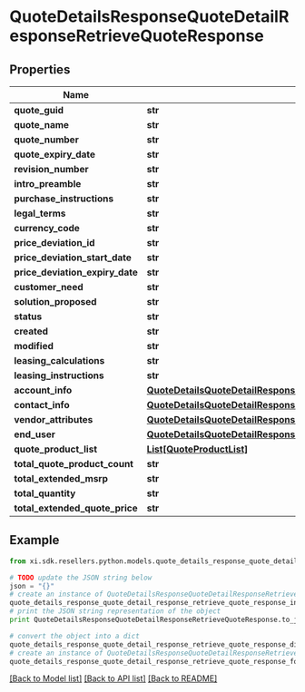 # QuoteDetailsResponseQuoteDetailResponseRetrieveQuoteResponse


## Properties

Name | Type | Description | Notes
------------ | ------------- | ------------- | -------------
**quote_guid** | **str** |  | [optional] 
**quote_name** | **str** |  | [optional] 
**quote_number** | **str** |  | [optional] 
**quote_expiry_date** | **str** |  | [optional] 
**revision_number** | **str** |  | [optional] 
**intro_preamble** | **str** |  | [optional] 
**purchase_instructions** | **str** |  | [optional] 
**legal_terms** | **str** |  | [optional] 
**currency_code** | **str** |  | [optional] 
**price_deviation_id** | **str** |  | [optional] 
**price_deviation_start_date** | **str** |  | [optional] 
**price_deviation_expiry_date** | **str** |  | [optional] 
**customer_need** | **str** |  | [optional] 
**solution_proposed** | **str** |  | [optional] 
**status** | **str** |  | [optional] 
**created** | **str** |  | [optional] 
**modified** | **str** |  | [optional] 
**leasing_calculations** | **str** |  | [optional] 
**leasing_instructions** | **str** |  | [optional] 
**account_info** | [**QuoteDetailsQuoteDetailResponseRetrieveQuoteResponseAccountInfo**](QuoteDetailsQuoteDetailResponseRetrieveQuoteResponseAccountInfo.md) |  | [optional] 
**contact_info** | [**QuoteDetailsQuoteDetailResponseRetrieveQuoteResponseContactInfo**](QuoteDetailsQuoteDetailResponseRetrieveQuoteResponseContactInfo.md) |  | [optional] 
**vendor_attributes** | [**QuoteDetailsQuoteDetailResponseRetrieveQuoteResponseVendorAttributes**](QuoteDetailsQuoteDetailResponseRetrieveQuoteResponseVendorAttributes.md) |  | [optional] 
**end_user** | [**QuoteDetailsQuoteDetailResponseRetrieveQuoteResponseEndUser**](QuoteDetailsQuoteDetailResponseRetrieveQuoteResponseEndUser.md) |  | [optional] 
**quote_product_list** | [**List[QuoteProductList]**](QuoteProductList.md) |  | [optional] 
**total_quote_product_count** | **str** |  | [optional] 
**total_extended_msrp** | **str** |  | [optional] 
**total_quantity** | **str** |  | [optional] 
**total_extended_quote_price** | **str** |  | [optional] 

## Example

```python
from xi.sdk.resellers.python.models.quote_details_response_quote_detail_response_retrieve_quote_response import QuoteDetailsResponseQuoteDetailResponseRetrieveQuoteResponse

# TODO update the JSON string below
json = "{}"
# create an instance of QuoteDetailsResponseQuoteDetailResponseRetrieveQuoteResponse from a JSON string
quote_details_response_quote_detail_response_retrieve_quote_response_instance = QuoteDetailsResponseQuoteDetailResponseRetrieveQuoteResponse.from_json(json)
# print the JSON string representation of the object
print QuoteDetailsResponseQuoteDetailResponseRetrieveQuoteResponse.to_json()

# convert the object into a dict
quote_details_response_quote_detail_response_retrieve_quote_response_dict = quote_details_response_quote_detail_response_retrieve_quote_response_instance.to_dict()
# create an instance of QuoteDetailsResponseQuoteDetailResponseRetrieveQuoteResponse from a dict
quote_details_response_quote_detail_response_retrieve_quote_response_form_dict = quote_details_response_quote_detail_response_retrieve_quote_response.from_dict(quote_details_response_quote_detail_response_retrieve_quote_response_dict)
```
[[Back to Model list]](../README.md#documentation-for-models) [[Back to API list]](../README.md#documentation-for-api-endpoints) [[Back to README]](../README.md)


